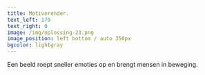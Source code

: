 ```yaml
---
title: Motiverender.
text_left: 170
text_right: 0
image: /img/oplossing-23.png
image_position: left bottom / auto 350px
bgcolor: lightgray
---
```


Een beeld roept sneller emoties op en brengt mensen in beweging.